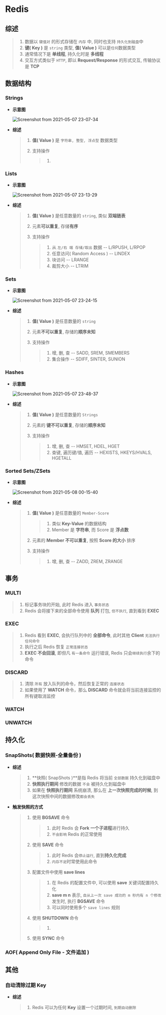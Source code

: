# Redis



## 综述

> 1. 数据以 `键值对` 的形式存储在 `内存` 中, 同时也支持 `持久化到磁盘`中
> 2. **键( Key )** 是 `string` 类型, **值( Value )** 可以是`任何`数据类型
> 3. 通常情况下是 **单线程**, 持久化时是 **多线程**
> 4. 交互方式类似于 `HTTP`, 即以 **Request/Response** 的形式交互, 传输协议是 **TCP**

## 数据结构

### Strings

+ **示意图**

  ![Screenshot from 2021-05-07 23-07-34](Redis.assets/Screenshot%20from%202021-05-07%2023-07-34.png)

+ **综述**

  > 1. **值( Value )** 是 `字符串, 整型, 浮点型` 数据类型
  >
  > 2. 支持操作
  >
  >    > 1. 

### Lists

+ **示意图**

  ![Screenshot from 2021-05-07 23-13-29](Redis.assets/Screenshot%20from%202021-05-07%2023-13-29.png)

+ **综述**

  > 1. **值( Value )** 是任意数量的 `string`, 类似 **双端链表**
  >
  > 2. 元素**可以重复**, 存储**有序**
  >
  > 3. 支持操作
  >
  >    > 1. 从 `左/右 端 存储/取出` 数据 --  L/RPUSH, L/RPOP 
  >    > 2. 任意访问( Random Access ) -- LINDEX
  >    > 3. 块访问 -- LRANGE
  >    > 4. 裁剪大小 -- LTRIM

### Sets

+ **示意图**

  ![Screenshot from 2021-05-07 23-24-15](Redis.assets/Screenshot%20from%202021-05-07%2023-24-15.png)

+ **综述**

  > 1. **值( Value )** 是任意数量的 `string`
  >
  > 2. 元素**不可以重复**, 存储的**顺序未知**
  >
  > 3. 支持操作
  >
  >    > 1. 增, 删, 查 -- SADD, SREM, SMEMBERS
  >    > 2. 集合操作 -- SDIFF, SINTER, SUNION

### Hashes

+ **示意图**

  ![Screenshot from 2021-05-07 23-48-37](Redis.assets/Screenshot%20from%202021-05-07%2023-48-37.png)

+ **综述**

  > 1. **值( Value )** 是任意数量的 `Strings`
  >
  > 2. 元素的 **键不可以重复**, 存储的**顺序未知**
  >
  > 3. 支持操作
  >
  >    > 1. 增, 删, 查 -- HMSET, HDEL, HGET
  >    > 2. 查键, 遍历键/值, 遍历 -- HEXISTS, HKEYS/HVALS, HGETALL

### Sorted Sets/ZSets

+ **示意图**

  ![Screenshot from 2021-05-08 00-15-40](Redis.assets/Screenshot%20from%202021-05-08%2000-15-40.png)

+ **综述**

  > 1. **值( Value )** 是任意数量的 `Member-Score`
  >
  >    > 1. 类似 **Key-Value** 的数据结构
  >    > 2. Member 是 **字符串**, 而 Score 是 **浮点数**
  >
  > 2. 元素的 **Member 不可以重复**, 按照 **Score 的大小** 排序
  >
  > 3. 支持操作
  >
  >    > 1. 增, 删, 查 -- ZADD, ZREM, ZRANGE



## 事务

### MULTI

> 1. 标记事务块的开始, 此时 Redis 进入 `事务状态`
> 2. Redis 会将接下来的全部命令使用 **队列** 打包, `但不执行`, 直到看到 **EXEC**

### EXEC

> 1. Redis 看到 **EXEC**, 会执行队列中的 **全部命令**, 此时其他 **Client** `无法执行任何命令`
> 2. 执行之后 Redis 恢复 `正常连接状态`
> 3. **EXEC 不会回滚**, 即但凡 `有一条命令` 运行错误, Redis 只会`继续执行`余下的命令

### DISCARD

> 1. 清除 `所有` 放入队列的命令，然后恢复正常的 `连接状态`
> 2. 如果使用了 **WATCH** 命令，那么 **DISCARD** 命令就会将当前连接监控的所有键取消监控

### WATCH

### UNWATCH



## 持久化

### SnapShots( 数据快照-全量备份 )

+ **综述**

  > 1. **快照( SnapShots )**是指 Redis 将当前 `全部数据` 持久化到磁盘中
  > 2. **快照执行期间** 修改的数据 `不会` 被持久化到磁盘中
  > 3.  如果在 **快照执行期间** 系统崩溃, 那么在 **上一次快照完成的时候**,  到这次快照中间的数据修改`都会丢失`

+ **触发快照的方式**

  > 1. 使用 **BGSAVE** 命令
  >
  >    > 1. 此时 Redis 会 **Fork 一个子进程**进行持久
  >    > 2. `不会影响` Redis 的正常使用
  >
  > 2. 使用 **SAVE** 命令
  >
  >    > 1. 此时 Redis 会`停止运行`, 直到**持久化完成**
  >    > 2. `内存不足`时常使用此命令
  >
  > 3. 配置文件中使用 **save lines**
  >
  >    > 1. 在 Redis 的配置文件中, 可以使用 **save** 关键词配置持久化
  >    > 2. **save m n** 表示, `自从上一次 save 成功的 m 秒内有 n 个修改`发生时, 执行 **BGSAVE** 命令
  >    > 3. 可以同时使用多个 `save lines` 规则
  >
  > 4. 使用 **SHUTDOWN** 命令
  >
  >    > 1. 
  >
  > 5. 使用 **SYNC** 命令 

### AOF( Append Only File - 文件追加 )



## 其他

### 自动清除过期 Key

+ **综述**

  > 1. Redis 可以为任何 **Key** 设置一个过期时间, `到期自动删除`
